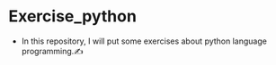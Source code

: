 # Exercise_python
* In this repository, I will put some exercises about python language programming.✍️
